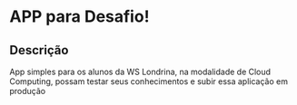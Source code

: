 # APP para Desafio!

## Descrição

App simples para os alunos da WS Londrina, na modalidade de Cloud Computing, possam testar seus conhecimentos e subir essa aplicação em produção
